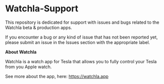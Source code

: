 # Watchla-Support
This repository is dedicated for support with issues and bugs related to the Watchla beta &amp; production apps.

If you encounter a bug or any kind of issue that has not been reported yet, please submit an issue in the Issues section with the appropriate label.

**About Watchla**

Watchla is a watch app for Tesla that allows you to fully control your Tesla from you Apple watch.

See more about the app, here: https://watchla.app
